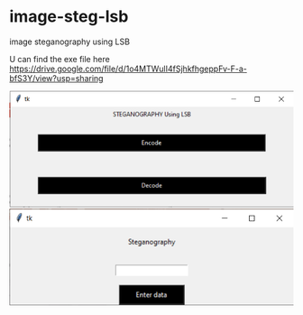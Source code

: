# image-steg-lsb
image steganography using LSB

U can find the exe file here https://drive.google.com/file/d/1o4MTWulI4fSjhkfhgeppFv-F-a-bfS3Y/view?usp=sharing

![screen 1](https://github.com/omkarov/image-steg-lsb/blob/master/screen1.png?raw=true)
![screen 2](https://github.com/omkarov/image-steg-lsb/blob/master/screen2.png?raw=true)

